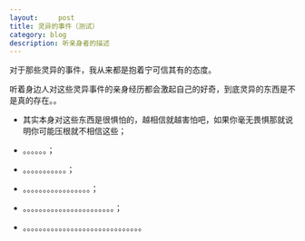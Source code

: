 ```yaml
---
layout:     post
title: 灵异的事件（测试）    
category: blog
description: 听亲身者的描述
---
```


对于那些灵异的事件，我从来都是抱着宁可信其有的态度。

听着身边人对这些灵异事件的亲身经历都会激起自己的好奇，到底灵异的东西是不是真的存在。。

- 其实本身对这些东西是很惧怕的，越相信就越害怕吧，如果你毫无畏惧那就说明你可能压根就不相信这些；

- 。。。。。。；

- 。。。。。。。。。。。；

- 。。。。。。。。。。。。。。。。。；

- 。。。。。。。。。。。。。。。。。。。。。。。；

- 。。。。。。。。。。。。。。。。。。。。。。。。。。。。。。
